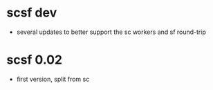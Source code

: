 # scsf dev

* several updates to better support the sc workers and sf round-trip

# scsf 0.02

* first version, split from sc

